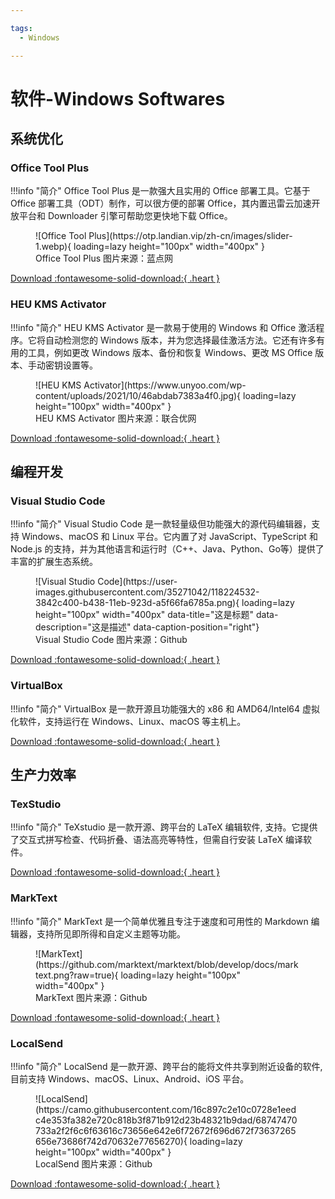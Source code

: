 ```yaml
---

tags:
  - Windows

---
```


# 软件-Windows Softwares

## 系统优化

### Office Tool Plus

!!!info "简介"
      Office Tool Plus 是一款强大且实用的 Office 部署工具。它基于 Office 部署工具（ODT）制作，可以很方便的部署 Office，其内置迅雷云加速开放平台和 Downloader 引擎可帮助您更快地下载 Office。

<figure markdown>
  ![Office Tool Plus](https://otp.landian.vip/zh-cn/images/slider-1.webp){ loading=lazy height="100px" width="400px" }
  <figcaption>Office Tool Plus 图片来源：蓝点网</figcaption>
</figure>

[Download :fontawesome-solid-download:{ .heart }](https://otp.landian.vip/redirect/download.php?type=runtime&arch=x64&site=sdumirror)

### HEU KMS Activator

!!!info "简介"
      HEU KMS Activator 是一款易于使用的 Windows 和 Office 激活程序。它将自动检测您的 Windows 版本，并为您选择最佳激活方法。它还有许多有用的工具，例如更改 Windows 版本、备份和恢复 Windows、更改 MS Office 版本、手动密钥设置等。

<figure markdown>
  ![HEU KMS Activator](https://www.unyoo.com/wp-content/uploads/2021/10/46abdab7383a4f0.jpg){ loading=lazy height="100px" width="400px" }
  <figcaption>HEU KMS Activator 图片来源：联合优网</figcaption>
</figure>

[Download :fontawesome-solid-download:{ .heart }](https://github.com/zbezj/HEU_KMS_Activator/releases)


## 编程开发

### Visual Studio Code

!!!info "简介"
      Visual Studio Code 是一款轻量级但功能强大的源代码编辑器，支持 Windows、macOS 和 Linux 平台。它内置了对 JavaScript、TypeScript 和 Node.js 的支持，并为其他语言和运行时（C++、Java、Python、Go等）提供了丰富的扩展生态系统。

<figure markdown>
  ![Visual Studio Code](https://user-images.githubusercontent.com/35271042/118224532-3842c400-b438-11eb-923d-a5f66fa6785a.png){ loading=lazy height="100px" width="400px" data-title="这是标题" data-description="这是描述" data-caption-position="right"}
  <figcaption>Visual Studio Code 图片来源：Github</figcaption>
</figure>

[Download :fontawesome-solid-download:{ .heart }](https://code.visualstudio.com/sha/download?build=stable&os=win32-x64)

### VirtualBox

!!!info "简介"
      VirtualBox 是一款开源且功能强大的 x86 和 AMD64/Intel64 虚拟化软件，支持运行在 Windows、Linux、macOS 等主机上。

[Download :fontawesome-solid-download:{ .heart }](https://download.virtualbox.org/virtualbox/7.0.12/VirtualBox-7.0.12-159484-Win.exe)

## 生产力效率

### TexStudio

!!!info "简介"
      TeXstudio 是一款开源、跨平台的 LaTeX 编辑软件, 支持。它提供了交互式拼写检查、代码折叠、语法高亮等特性，但需自行安装 LaTeX 编译软件。

[Download :fontawesome-solid-download:{ .heart }](https://sourceforge.net/projects/texstudio/files/latest/download)

### MarkText

!!!info "简介"
      MarkText 是一个简单优雅且专注于速度和可用性的 Markdown 编辑器，支持所见即所得和自定义主题等功能。

<figure markdown>
  ![MarkText](https://github.com/marktext/marktext/blob/develop/docs/marktext.png?raw=true){ loading=lazy height="100px" width="400px" }
  <figcaption>MarkText 图片来源：Github</figcaption>
</figure>

[Download :fontawesome-solid-download:{ .heart }](https://github.com/marktext/marktext/releases/latest/download/marktext-setup.exe)

### LocalSend

!!!info "简介"
      LocalSend 是一款开源、跨平台的能将文件共享到附近设备的软件, 目前支持 Windows、macOS、Linux、Android、iOS 平台。

<figure markdown>
  ![LocalSend](https://camo.githubusercontent.com/16c897c2e10c0728e1eedc4e353fa382e720c818b3f871b912d23b48321b9dad/68747470733a2f2f6c6f63616c73656e642e6f72672f696d672f73637265656e73686f742d70632e77656270){ loading=lazy height="100px" width="400px" }
  <figcaption>LocalSend 图片来源：Github</figcaption>
</figure>

[Download :fontawesome-solid-download:{ .heart }](https://github.com/localsend/localsend/releases)


